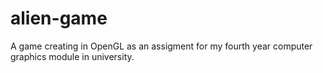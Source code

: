 # alien-game
A game creating in OpenGL as an assigment for my fourth year computer graphics module in university.
